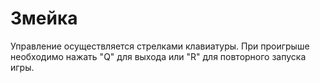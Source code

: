 # Змейка

Управление осуществляется стрелками клавиатуры. При проигрыше необходимо нажать "Q" для выхода или "R" для повторного запуска игры.
